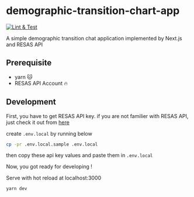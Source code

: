 # demographic-transition-chart-app

[![Lint & Test](https://github.com/posaune0423/demographic-transition-chart-app/actions/workflows/test.yml/badge.svg)](https://github.com/posaune0423/demographic-transition-chart-app/actions/workflows/test.yml)

A simple demographic transition chat application implemented by Next.js and RESAS API

## Prerequisite

- yarn 🐱
- RESAS API Account 🔥

## Development

First, you have to get RESAS API key. if you are not familier with RESAS API, just check it out from [here](https://opendata.resas-portal.go.jp/)

create `.env.local` by running below

```bash
cp -pr .env.local.sample .env.local
```

then copy these api key values and paste them in `.env.local`

Now, you got ready for developing !

Serve with hot reload at localhost:3000

```bash
yarn dev
```
